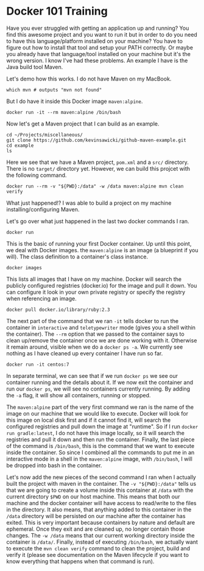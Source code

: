 # Docker 101 Training

Have you ever struggled with getting an application up and running? You find
this awesome project and you want to run it but in order to do you need to have
this language/platform installed on your machine? You have to figure out how to
install that tool and setup your PATH correctly. Or maybe you already have that
language/tool installed on your machine but it's the wrong version. I know I've
had these problems. An example I have is the Java build tool Maven.

Let's demo how this works. I do not have Maven on my MacBook.

    which mvn # outputs "mvn not found"

But I do have it inside this Docker image `maven:alpine`.

    docker run -it --rm maven:alpine /bin/bash

Now let's get a Maven project that I can build as an example.

    cd ~/Projects/miscellaneous/
    git clone https://github.com/kevinsawicki/github-maven-example.git
    cd example
    ls

Here we see that we have a Maven project, `pom.xml` and a `src/` directory.
There is no `target/` directory yet. However, we can build this projcet with
the following command.

    docker run --rm -v "${PWD}:/data" -w /data maven:alpine mvn clean verify

What just happened!? I was able to build a project on my machine
installing/configuring Maven.

Let's go over what just happened in the last two docker commands I ran.

    docker run

This is the basic of running your first Docker container. Up until this point,
we deal with Docker images. the `maven:alpine` is an image (a blueprint if you
will). The class definition to a container's class instance.

    docker images

This lists all images that I have on my machine. Docker will search the
publicly configured registries (docker.io) for the image and pull it down. You
can configure it look in your own private registry or specify the registry when
referencing an image.

    docker pull docker.io/library/ruby:2.3

The next part of the command that we ran `-it` tells docker to run the
container in `interactive` and `teletypewriter` mode (gives you a shell within
the container). The `--rm` option that we passed to the container says to clean
up/remove the container once we are done working with it. Otherwise it remain
around, visible when we do a `docker ps -a`. We currently see nothing as I have
cleaned up every container I have run so far.

    docker run -it centos:7

In separate terminal, we can see that if we run `docker ps` we see our
container running and the details about it. If we now exit the container and
run our `docker ps`, we will see no containers currently running. By adding the
`-a` flag, it will show all containers, running or stopped.

The `maven:alpine` part of the very first command we ran is the name of the
image on our machine that we would like to execute. Docker will look for this
image on local disk first and if it cannot find it, will search the configured
registries and pull down the image at "runtime". So if I run `docker run
gradle:latest`, I do not have this image locally, so it will search the
registries and pull it down and then run the container. Finally, the last piece
of the command is `/bin/bash`, this is the command that we want to execute
inside the container. So since I combined all the commands to put me in an
interactive mode in a shell in the `maven:alpine` image, with `/bin/bash`, I
will be dropped into bash in the container.

Let's now add the new pieces of the second command I ran when I actually built
the project with maven in the container. The `-v "${PWD}:/data"` tells us that
we are going to create a volume inside this container at `/data` with the
current directory `$PWD` on our host machine. This means that both our machine
and the docker container will have access to read/write to the files in the
directory. It also means, that anything added to this container in the `/data`
directory will be persisted on our machine after the container has exited. This
is very important because containers by nature and default are ephemeral. Once
they exit and are cleaned up, no longer contain those changes. The `-w /data`
means that our current working directory inside the container is `/data/`.
Finally, instead of executing `/bin/bash`, we actually want to execute the `mvn
clean verify` command to clean the project, build and verify it (please see
documentation on the Maven lifecycle if you want to know everything that
happens when that command is run).

